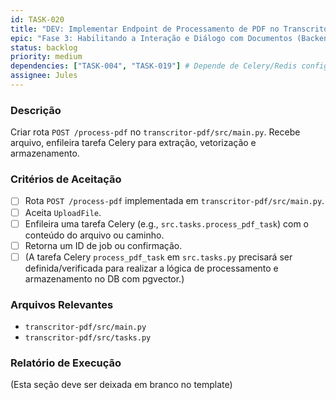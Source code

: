 ```yaml
---
id: TASK-020
title: "DEV: Implementar Endpoint de Processamento de PDF no Transcritor-PDF"
epic: "Fase 3: Habilitando a Interação e Diálogo com Documentos (Backend do Transcritor-PDF)"
status: backlog
priority: medium
dependencies: ["TASK-004", "TASK-019"] # Depende de Celery/Redis config e docs de pgvector/LLM
assignee: Jules
---
```


### Descrição

Criar rota `POST /process-pdf` no `transcritor-pdf/src/main.py`. Recebe arquivo, enfileira tarefa Celery para extração, vetorização e armazenamento.

### Critérios de Aceitação

- [ ] Rota `POST /process-pdf` implementada em `transcritor-pdf/src/main.py`.
- [ ] Aceita `UploadFile`.
- [ ] Enfileira uma tarefa Celery (e.g., `src.tasks.process_pdf_task`) com o conteúdo do arquivo ou caminho.
- [ ] Retorna um ID de job ou confirmação.
- [ ] (A tarefa Celery `process_pdf_task` em `src.tasks.py` precisará ser definida/verificada para realizar a lógica de processamento e armazenamento no DB com pgvector.)

### Arquivos Relevantes

* `transcritor-pdf/src/main.py`
* `transcritor-pdf/src/tasks.py`

### Relatório de Execução

(Esta seção deve ser deixada em branco no template)
